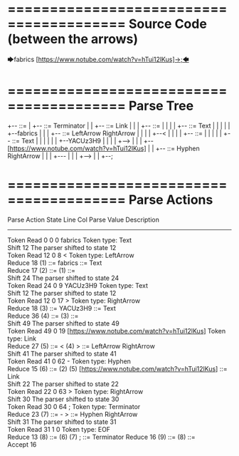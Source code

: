 ========================================
Source Code (between the arrows)
========================================

🡆fabrics <YACUz3H9> [https://www.notube.com/watch?v=hTui12lKus]->;🡄

========================================
Parse Tree
========================================

+--<scripture> ::= <expression>
|  +--<expression> ::= <item> <producer> Terminator
|  |  +--<item> ::= <text> <tag> Link
|  |  |  +--<text> ::= <text-chunk>
|  |  |  |  +--<text-chunk> ::= Text
|  |  |  |  |  +--fabrics 
|  |  |  +--<tag> ::= LeftArrow <text> RightArrow
|  |  |  |  +--<
|  |  |  |  +--<text> ::= <text-chunk>
|  |  |  |  |  +--<text-chunk> ::= Text
|  |  |  |  |  |  +--YACUz3H9
|  |  |  |  +-->
|  |  |  +--[https://www.notube.com/watch?v=hTui12lKus]
|  |  +--<producer> ::= Hyphen RightArrow
|  |  |  +---
|  |  |  +-->
|  |  +--;


========================================
Parse Actions
========================================

Parse Action      State    Line     Col   Parse Value                                                    Description                                  
---------------   -----   -----   -----   ------------------------------------------------------------   ---------------------------------------------
Token Read            0       0       0   fabrics                                                        Token type: Text                             
Shift                12                                                                                  The parser shifted to state 12               
Token Read           12       0       8   <                                                              Token type: LeftArrow                        
Reduce               18                   (1) ::= fabrics                                                <text-chunk> ::= Text                        
Reduce               17                   (2) ::= (1)                                                    <text> ::= <text-chunk>                      
Shift                24                                                                                  The parser shifted to state 24               
Token Read           24       0       9   YACUz3H9                                                       Token type: Text                             
Shift                12                                                                                  The parser shifted to state 12               
Token Read           12       0      17   >                                                              Token type: RightArrow                       
Reduce               18                   (3) ::= YACUz3H9                                               <text-chunk> ::= Text                        
Reduce               36                   (4) ::= (3)                                                    <text> ::= <text-chunk>                      
Shift                49                                                                                  The parser shifted to state 49               
Token Read           49       0      19   [https://www.notube.com/watch?v=hTui12lKus]                    Token type: Link                             
Reduce               27                   (5) ::= < (4) >                                                <tag> ::= LeftArrow <text> RightArrow        
Shift                41                                                                                  The parser shifted to state 41               
Token Read           41       0      62   -                                                              Token type: Hyphen                           
Reduce               15                   (6) ::= (2) (5) [https://www.notube.com/watch?v=hTui12lKus]    <item> ::= <text> <tag> Link                 
Shift                22                                                                                  The parser shifted to state 22               
Token Read           22       0      63   >                                                              Token type: RightArrow                       
Shift                30                                                                                  The parser shifted to state 30               
Token Read           30       0      64   ;                                                              Token type: Terminator                       
Reduce               23                   (7) ::= - >                                                    <producer> ::= Hyphen RightArrow             
Shift                31                                                                                  The parser shifted to state 31               
Token Read           31       1       0                                                                  Token type: EOF                              
Reduce               13                   (8) ::= (6) (7) ;                                              <expression> ::= <item> <producer> Terminator
Reduce               16                   (9) ::= (8)                                                    <scripture> ::= <expression>                 
Accept               16                                                                                                                               


